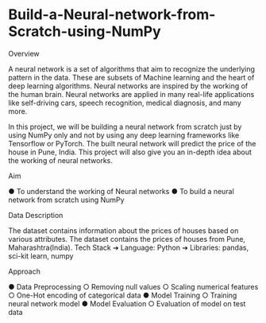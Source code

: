 # Build-a-Neural-network-from-Scratch-using-NumPy


Overview


A neural network is a set of algorithms that aim to recognize the underlying pattern in
the data. These are subsets of Machine learning and the heart of deep learning
algorithms. Neural networks are inspired by the working of the human brain.
Neural networks are applied in many real-life applications like self-driving cars, speech
recognition, medical diagnosis, and many more.

In this project, we will be building a neural network from scratch just by using NumPy
only and not by using any deep learning frameworks like Tensorflow or PyTorch. The
built neural network will predict the price of the house in Pune, India. This project will
also give you an in-depth idea about the working of neural networks.

Aim

● To understand the working of Neural networks
● To build a neural network from scratch using NumPy

Data Description

The dataset contains information about the prices of houses based on various
attributes. The dataset contains the prices of houses from Pune, Maharashtra(India).
Tech Stack
➔ Language: Python
➔ Libraries: pandas, sci-kit learn, numpy

Approach

● Data Preprocessing
○ Removing null values
○ Scaling numerical features
○ One-Hot encoding of categorical data
● Model Training
○ Training neural network model
● Model Evaluation
○ Evaluation of model on test data


